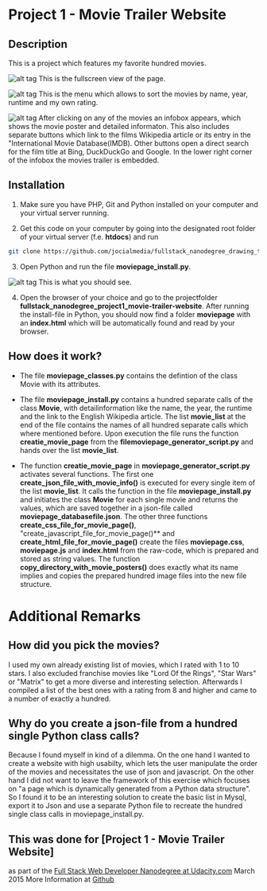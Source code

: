# Project 1 - Movie Trailer Website

## Description

This is a project which features my favorite hundred movies.


![alt tag](https://raw.githubusercontent.com/jocialmedia/fullstack_nanodegree_project1_movie-trailer-website/moviepage_screenshot.png)
This is the fullscreen view of the page.

![alt tag](https://raw.githubusercontent.com/jocialmedia/fullstack_nanodegree_project1_movie-trailer-website/moviepage_menu.png)
This is the menu which allows to sort the movies by name, year, runtime and my own rating.

![alt tag](https://raw.githubusercontent.com/jocialmedia/fullstack_nanodegree_project1_movie-trailer-website/moviepage_detailinfo.png)
After clicking on any of the movies an infobox appears, which shows the movie poster and detailed informaton. This also includes separate buttons which link to the films Wikipedia article or its entry in the "International Movie Database(IMDB). Other buttons open a direct search for the film title at Bing, DuckDuckGo and Google. In the lower right corner of the infobox the movies trailer is embedded.


## Installation 

1. Make sure you have PHP, Git and Python installed on your computer and your virtual server running.

2. Get this code on your computer by going into the designated root folder of your virtual server (f.e. **htdocs**) and run
```sh
git clone https://github.com/jocialmedia/fullstack_nanodegree_drawing_txt_with_python.git
```
3. Open Python and run the file **moviepage_install.py**. 

![alt tag](https://raw.githubusercontent.com/jocialmedia/fullstack_nanodegree_project1_movie-trailer-website/moviepage_installmessages.png)
This is what you should see.

4. Open the browser of your choice and go to the projectfolder **fullstack_nanodegree_project1_movie-trailer-website**. After running the install-file in Python, you should now find a folder **moviepage** with an **index.html** which will be automatically found and read by your browser.


## How does it work? 

* The file **moviepage_classes.py** contains the defintion of the class Movie with its attributes.

* The file **moviepage_install.py** contains a hundred separate calls of the class **Movie**, with detailinformation like the name, the year, the runtime and the link to the English Wikipedia article. The list **movie_list** at the end of the file contains the names of all hundred separate calls which where mentioned before. Upon execution the file runs the function **creatie_movie_page** from the **filemoviepage_generator_script.py** and hands over the list **movie_list**.

* The function **creatie_movie_page** in **moviepage_generator_script.py** activates several functions. The first one **create_json_file_with_movie_info()** is executed for every single item of the list **movie_list**. It calls the function in the file **moviepage_install.py** and initiates the class **Movie** for each single movie and returns the values, which are saved together in a json-file called **moviepage_databasefile.json**. The other three functions **create_css_file_for_movie_page()**, "create_javascript_file_for_movie_page()** and **create_html_file_for_movie_page()** create the files **moviepage.css**, **moviepage.js** and **index.html** from the raw-code, which is prepared and stored as string values. The function **copy_directory_with_movie_posters()** does exactly what its name implies and copies the prepared hundred image files into the new file structure.


# Additional Remarks

## How did you pick the movies?
I used my own already existing list of movies, which I rated with 1 to 10 stars. I also excluded franchise movies like "Lord Of the Rings", "Star Wars" or "Matrix" to get a more diverse and interesting selection.  Afterwards I compiled a list of the best ones with a rating from 8 and higher and came to a number of exactly a hundred.


## Why do you create a json-file from a hundred single Python class calls? 
Because I found myself in kind of a dilemma. On the one hand I wanted to create a website with high usabilty, which lets the user manipulate the order of the movies and necessitates the use of json and javascript. On the other hand I did not want to leave the framework of this exercise which focuses on "a page which is dynamically generated from a Python data structure". So I found it to be an interesting solution to create the basic list in Mysql, export it to Json and use a separate Python file to recreate the hundred single class calls in moviepage_install.py.

 
## This was done for [Project 1 - Movie Trailer Website]
as part of the [Full Stack Web Developer Nanodegree at Udacity.com](https://www.udacity.com/course/nd004) 
March 2015
More Information at [Github](https://github.com/jocialmedia/fullstack_nanodegree_project1_movie-trailer-website)